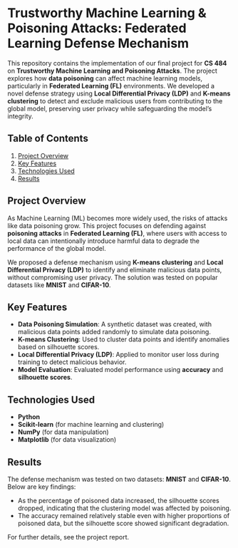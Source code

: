 # Trustworthy Machine Learning & Poisoning Attacks: Federated Learning Defense Mechanism

This repository contains the implementation of our final project for **CS 484** on **Trustworthy Machine Learning and Poisoning Attacks**. The project explores how **data poisoning** can affect machine learning models, particularly in **Federated Learning (FL)** environments. We developed a novel defense strategy using **Local Differential Privacy (LDP)** and **K-means clustering** to detect and exclude malicious users from contributing to the global model, preserving user privacy while safeguarding the model’s integrity.

## Table of Contents
1. [Project Overview](#project-overview)
2. [Key Features](#key-features)
3. [Technologies Used](#technologies-used)
4. [Results](#results)

## Project Overview
As Machine Learning (ML) becomes more widely used, the risks of attacks like data poisoning grow. This project focuses on defending against **poisoning attacks** in **Federated Learning (FL)**, where users with access to local data can intentionally introduce harmful data to degrade the performance of the global model.

We proposed a defense mechanism using **K-means clustering** and **Local Differential Privacy (LDP)** to identify and eliminate malicious data points, without compromising user privacy. The solution was tested on popular datasets like **MNIST** and **CIFAR-10**.

## Key Features
- **Data Poisoning Simulation**: A synthetic dataset was created, with malicious data points added randomly to simulate data poisoning.
- **K-means Clustering**: Used to cluster data points and identify anomalies based on silhouette scores.
- **Local Differential Privacy (LDP)**: Applied to monitor user loss during training to detect malicious behavior.
- **Model Evaluation**: Evaluated model performance using **accuracy** and **silhouette scores**.

## Technologies Used
- **Python**
- **Scikit-learn** (for machine learning and clustering)
- **NumPy** (for data manipulation)
- **Matplotlib** (for data visualization)

## Results

The defense mechanism was tested on two datasets: **MNIST** and **CIFAR-10**. Below are key findings:

- As the percentage of poisoned data increased, the silhouette scores dropped, indicating that the clustering model was affected by poisoning.
- The accuracy remained relatively stable even with higher proportions of poisoned data, but the silhouette score showed significant degradation.

For further details, see the project report.
